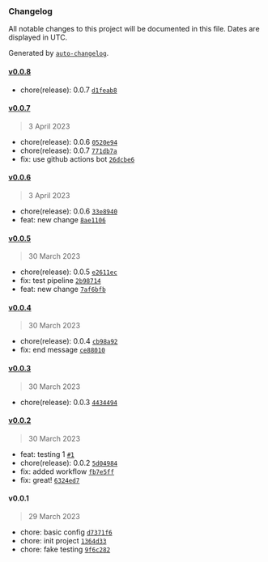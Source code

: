 ### Changelog

All notable changes to this project will be documented in this file. Dates are displayed in UTC.

Generated by [`auto-changelog`](https://github.com/CookPete/auto-changelog).

#### [v0.0.8](https://github.com/je-martinez/pipelines-playground/compare/v0.0.7...v0.0.8)

- chore(release): 0.0.7 [`d1feab8`](https://github.com/je-martinez/pipelines-playground/commit/d1feab8c1041e3bd2f6395a2651760afb1ef2b54)

#### [v0.0.7](https://github.com/je-martinez/pipelines-playground/compare/v0.0.6...v0.0.7)

> 3 April 2023

- chore(release): 0.0.6 [`0520e94`](https://github.com/je-martinez/pipelines-playground/commit/0520e94eea51d92c33a1e5d4bb4f4250eb803005)
- chore(release): 0.0.7 [`771db7a`](https://github.com/je-martinez/pipelines-playground/commit/771db7a144962c69a9ea898e4fc8983fc712c59d)
- fix: use github actions bot [`26dcbe6`](https://github.com/je-martinez/pipelines-playground/commit/26dcbe638fd4288320a0c402afa9e0232e5c9441)

#### [v0.0.6](https://github.com/je-martinez/pipelines-playground/compare/v0.0.5...v0.0.6)

> 3 April 2023

- chore(release): 0.0.6 [`33e8940`](https://github.com/je-martinez/pipelines-playground/commit/33e894003a0c745e7d1d1da0958fc70a55168bca)
- feat: new change [`8ae1106`](https://github.com/je-martinez/pipelines-playground/commit/8ae1106645eb18f8044b84d55115b0f10d4f65ab)

#### [v0.0.5](https://github.com/je-martinez/pipelines-playground/compare/v0.0.4...v0.0.5)

> 30 March 2023

- chore(release): 0.0.5 [`e2611ec`](https://github.com/je-martinez/pipelines-playground/commit/e2611ec7ae1efc52173512fe14eb8762620629a1)
- fix: test pipeline [`2b98714`](https://github.com/je-martinez/pipelines-playground/commit/2b9871427a8670386baceec6a02cae6c991cec49)
- feat: new change [`7af6bfb`](https://github.com/je-martinez/pipelines-playground/commit/7af6bfb7006405cd178657c721d3dcf7bbbdab08)

#### [v0.0.4](https://github.com/je-martinez/pipelines-playground/compare/v0.0.3...v0.0.4)

> 30 March 2023

- chore(release): 0.0.4 [`cb98a92`](https://github.com/je-martinez/pipelines-playground/commit/cb98a9250a24c4a187f0e35d62085de66ee542e9)
- fix: end message [`ce88010`](https://github.com/je-martinez/pipelines-playground/commit/ce880107ccd3076e66d25bf1ea47f1e713ecde5e)

#### [v0.0.3](https://github.com/je-martinez/pipelines-playground/compare/v0.0.2...v0.0.3)

> 30 March 2023

- chore(release): 0.0.3 [`4434494`](https://github.com/je-martinez/pipelines-playground/commit/4434494c5301b61d8808e5cf5c46e364d24eff4e)

#### [v0.0.2](https://github.com/je-martinez/pipelines-playground/compare/v0.0.1...v0.0.2)

> 30 March 2023

- feat: testing 1 [`#1`](https://github.com/je-martinez/pipelines-playground/pull/1)
- chore(release): 0.0.2 [`5d04984`](https://github.com/je-martinez/pipelines-playground/commit/5d04984faced10614654f104deb07bc8e2177bd4)
- fix: added workflow [`fb7e5ff`](https://github.com/je-martinez/pipelines-playground/commit/fb7e5fffd1d5d46b1b8de482ed5c5993bb827744)
- fix: great! [`6324ed7`](https://github.com/je-martinez/pipelines-playground/commit/6324ed76043ebfcbc97fa5d8db0e43605712ad4f)

#### v0.0.1

> 29 March 2023

- chore: basic config [`d7371f6`](https://github.com/je-martinez/pipelines-playground/commit/d7371f6d891269615bd0a2ffb9d2358d5823411e)
- chore: init project [`1364d33`](https://github.com/je-martinez/pipelines-playground/commit/1364d337b4c433592940eee25fb9a0c022d24fce)
- chore: fake testing [`9f6c282`](https://github.com/je-martinez/pipelines-playground/commit/9f6c2822be677353934dd785832ae1e45da4de76)
